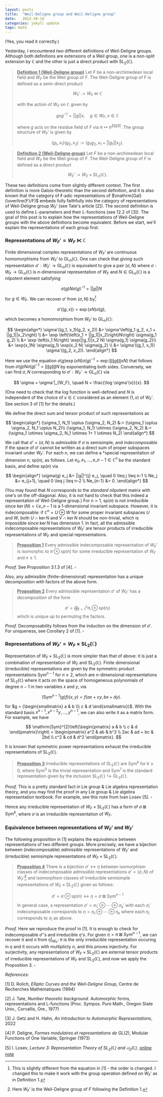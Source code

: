 ```yaml
---
layout: posts
title:  "Weil-Deligne group and Weil-Deligne group"
date:   2022-10-10
categories: jekyll update
tags: math
---
```


(Yes, you read it correctly.)

Yesterday, I encountered *two* different definitions of Weil-Deligne groups.
Although both definitions are extensions of a Weil group, one is a non-split extension by $\mathbb{C}$ and the other is just a direct product with $\mathrm{SL}_{2}(\mathbb{C})$.

> **<ins>Definition 1 (Weil-Deligne group)</ins>**
>Let $F$ be a non-archimedean local field and $W_F$ be the Weil group of $F$.
> The Weil-Deligne group of $F$ is defined as a semi-direct product 
> 
> $$
> W_{F}' := W_{F} \ltimes \mathbb{C}
> $$
> 
> with the action of $W_F$ on $\mathbb{C}$ given by 
>
> $$
> gxg^{-1} = ||g||x, \quad g \in W_F, x \in \mathbb{C}
> $$
>
>where $g$ acts on the residue field of $F$ via $a \mapsto a^{\|\|g\|\|}$. The group structure of $W_F'$ is given by 
> 
> $$(g_1, x_1)(g_2, x_2) := \left(g_1 g_2, x_1 + ||g_1||x_2 \right).$$
> 

> **<ins>Definition 2 (Weil-Deligne group)</ins>**
> Let $F$ be a non-archimedean local field and $W_F$ be the Weil group of $F$.
> The Weil-Deligne group of $F$ is defined as a direct product
> 
> $$
> W_F' := W_F \times \mathrm{SL}_{2}(\mathbb{C}).
> $$

These two definitions come from slightly different context. 
The first definition is more Galois-theoretic than the second definition, and it is also known that the category of $\ell$-adic representations of $\mathrm{Gal}(\overline{F}/F)$ embeds fully faithfully into the category of representations of Weil-Deligne group $W_F'$ (see Tate's article [2]).
The second definition is used to define $L$-parameters and their $L$-functions (see 12.2 of [3]).
The goal of this post is to explain how the representations of Weil-Deligne groups with the above definitions become equivalent.
Before we start, we'll explain the representations of each group first.

### Representations of $W_F'= W_F \ltimes \mathbb{C}$

Finite dimensional complex representations of $W_F'$ are continuous homomorphisms from $W_F'$ to $\mathrm{GL}_n(\mathbb{C})$.
One can check that giving such representation $\sigma' :W_F' \to \mathrm{GL}_n(\mathbb{C})$ is equivalent to give a pair $(\sigma, N)$ where $\sigma :W_F \to \mathrm{GL}_n(\mathbb{C})$ is $n$-dimensional representation of $W_F$ and $N \in \mathrm{GL}_n(\mathbb{C})$ is a nilpotent element satisfying

$$
\sigma(g) N \sigma(g)^{-1} = ||g||N
$$

for $g \in W_F$.
We can recover $\sigma'$ from $(\sigma, N)$ by[^1]

$$
\sigma'((g, x)) = \exp(xN)\sigma(g),
$$

which becomes a homomorphism from $W_F'$ to $\mathrm{GL}_n(\mathbb{C})$:

$$
\begin{align*}
\sigma'((g_1, x_1)(g_2, x_2)) &=  \sigma'\left(g_1 g_2, x_1 + ||g_1||x_2\right) \\
&= \exp \left(\left(x_1 + ||g_1||x_2\right)N\right) \sigma(g_1 g_2) \\
&=  \exp \left(x_1 N\right) \exp(||g_1||x_2 N) \sigma(g_1) \sigma(g_2)\\
&= \exp(x_1N) \sigma(g_1) \exp(x_2 N) \sigma(g_2) \\
&= \sigma'((g_1, x_1)) \sigma'((g_2, x_2)).
\end{align*}
$$

Here we use the equation $\sigma(g) \exp(xN) \sigma(g)^{-1} =  \exp(\|\|g\|\| x N)$ that follows from $\sigma(g) N \sigma(g)^{-1} = \|\|g\|\|N$ by exponentiating both sides.
Conversely, we can find $\sigma, N$ corresponding to $\sigma' : W_F' \to \mathrm{GL}_n(\mathbb{C})$ via

$$
\sigma = \sigma'|_{W_F}, \quad N = \frac{\log \sigma'(x)}{x}.
$$

(One need to check that the log function is well-defined and $N$ is independent of the choice of $x \in \mathbb{C}$ considered as an element $(1, x)$ of $W_F'$. See section 3 of [1] for the details.)

We define the direct sum and tensor product of such representations as

$$
\begin{align*}
(\sigma_1, N_1) \oplus (\sigma_2, N_2) &:= (\sigma_1 \oplus \sigma_2, N_1 \oplus N_2)\\
(\sigma_1, N_1) \otimes (\sigma_2, N_2) &:= (\sigma_1 \otimes \sigma_2, N_1 \otimes 1+ 1 \otimes N_2)
\end{align*}
$$

We call that $\sigma' =(\sigma, N)$ is *admissible* if $\sigma$ is semisimple, and *indecomposable* if the space of $\sigma'$ cannot be written as a direct sum of proper subspaces invariant under $W_F'$.
For each $n$, we can define a *special representation of dimension $n$, $\mathrm{sp}(n)$, as follows. 
Let $e_0, e_1, \dots, e\_{n-1} \in \mathbb{C}^{n}$ be the standard basis, and define $\mathrm{sp}(n)$ via

$$ 
\begin{align*}
\sigma(g) e_j &= ||g||^{j} e_j, \quad 0 \leq j \leq n-1 \\
Ne_j &= e_{j+1}, \quad 0 \leq j \leq n-2 \\
Ne_{n-1} &= 0.
\end{align*}
$$

(You may found that $N$ corresponds to the *standard* nilpotent matrix with one's on the off-diagonal. Also, it is not hard to check that this indeed a representation of Weil-Deligne group.)
For $n> 1$, $\mathrm{sp}(n)$ is not irreducible since $\ker(N) = \mathbb{C}e\_{n-1}$ is a 1-dimensional invariant subspace.
However, it is indecomposable: if $\mathbb{C}^{n} = U \oplus W$ for some proper invariant subspaces $U$ and $W$, both $U \cap \ker N$ and $V \cap \ker N$ should be non-trivial, which is impossible since $\ker N$ has dimension 1.
In fact, all the admissible indecomposable representations of $W_F'$ are tensor products of irreducible representations of $W_F$ and special representations.

> **<ins>Proposition 1</ins>**
> Every admissible indecomposable representation of $W_F'$ is isomorphic to $\pi \otimes \mathrm{sp}(n)$ for some irreducible representation of $W_F$ and $n \geq 1$.

*Proof.* See Proposition 3.1.3 of [4]. $\square$

Also, any admissible (finite-dimensional) representation has a unique decomposition with factors of the above form.

> **<ins>Proposition 2</ins>**
> Every admissible representation $\sigma'$ of $W_F'$ has a decomposition of the form
>
> $$
> \sigma' = \bigoplus_{i=1}^{s} \pi_i \otimes \mathrm{sp}(n_i)
> $$
> which is unique up to permuting the factors.

*Proof.* Decomposability follows from the induction on the dimension of $\sigma'$.
For uniqueness, see Corollary 2 of [1]. $\square$

### Representations of $W_F'= W_F \times \mathrm{SL}_2(\mathbb{C})$

Representation of $W_F \times \mathrm{SL}_2(\mathbb{C})$ is more simpler than that of above: it is just a combination of representation of $W_F$ and $\mathrm{SL}_2(\mathbb{C})$.
Finite dimensional (irreducible) representations are given by the symmetric product representations $\mathrm{Sym}^{n-1}$ for $n \geq 2$, which are $n$-dimensional representations of $\mathrm{SL}_2(\mathbb{C})$ where it acts on the space of homogeneous polynomials of degree $n-1$ in two variables $x$ and $y$, via

$$
(\mathrm{Sym}^{n-1}(g)f)(x, y) = f(ax + cy, bx + dy).
$$

for $g = (\begin{smallmatrix} a & b \\\ c & d \end{smallmatrix})$.
With the standard basis $x^{n-1}, x^{n-2}y, \dots, y^{n-1}$, we can also write it as a matrix form. For example, we have

$$
\mathrm{Sym}^{2}\left(\begin{pmatrix} a & b \\ c & d \end{pmatrix}\right) = \begin{pmatrix} a^2 & ab & b^2 \\ 2ac & ad + bc & 2bd \\ c^2 & cd & d^2 \end{pmatrix}.
$$

It is known that symmetric power representations exhaust the irreducible representations of $\mathrm{SL}_2(\mathbb{C})$.

> **<ins>Proposition 3</ins>** Irreducible representations of $\mathrm{SL}_2(\mathbb{C})$ are $\mathrm{Sym}^{k}$ for $k \geq 0$, where $\mathrm{Sym}^{0}$ is the trivial representation and $\mathrm{Sym}^{1}$ is the standard representation given by the inclusion $\mathrm{SL}_2(\mathbb{C}) \hookrightarrow \mathrm{GL}_2(\mathbb{C})$.

*Proof.* This is a pretty standard fact in Lie group & Lie algebra representation theory, and you may find the proof in any Lie group & Lie algebra representation textbook. For example, see this note from Ivan Losev [5]. $\square$

Hence any irreducible representation of $W_F \times \mathrm{SL}_2(\mathbb{C})$ has a form of $\sigma \boxtimes \mathrm{Sym}^{k}$, where $\sigma$ is an irreducible representation of $W_F$. 

### Equivalence between representations of $W_F'$ and $W_F'$

The following proposition in [1] explains the equivalence between representations of two different groups.
More precisely, we have a bijection between (indecomposable) *admissible* representations of $W_F'$ and (irreducible) semisimple representations of $W_F \times \mathrm{SL}_2(\mathbb{C})$.

> **<ins>Proposition 4</ins>**
> There is a bijection $\sigma' \leftrightarrow \eta$ between isomorphism classes of indecomposable admissible representations  $\sigma' = (\sigma, N)$ of $W_F'$[^2] and isomorphism classes of irreducible semisimple representations of $W_F \times \mathrm{SL}_{2}(\mathbb{C})$ given as follows:
> 
> $$\sigma' = \sigma \otimes \mathrm{sp}(n) \leftrightarrow \eta = \sigma \boxtimes \mathrm{Sym}^{n-1}$$
>
> In general case, a representation $\sigma'= \sigma_1' \oplus \cdots \oplus \sigma_k'$ with each $\sigma_i'$ indecomposable corresponds to $\eta = \eta_1 \oplus \cdots \oplus \eta_k$ where each $\eta_i$ corresponds to $\sigma_i$ as above.

*Proof.* Here we reproduce the proof in [1].
It is enough to check for indecomposable $\sigma'$'s and irreducible $\eta$'s.
For given $\eta = \pi \boxtimes \mathrm{Sym}^{n-1}$, we can recover $\pi$ and $n$ from $\eta|_{W_F}$: $\pi$ is the only irreducible representation occuring in $\eta$ and it occurs with multiplicty $n$, and this proves injectivity.
For surjectivity, any representations of $W_F \times \mathrm{SL}_2(\mathbb{C})$ are external tensor products of irreducible representations of $W_F$ and $\mathrm{SL}_2(\mathbb{C})$, and now we apply the Proposition 3.
$\square$

*References*:

[1] D. Rolich, *Elliptic Curves and the Weil-Deligne Group*, Centre de Recherches Mathèmatiques (1994)

[2] J. Tate, *Number theoretic background.* Automorphic forms, representations and L-functions (Proc. Sympos. Pure Math., Oregon State Univ., Corvallis, Ore., 1977)

[3] J. Getz and H. Hahn, *An Introduction to Automorphic Representations*, 2022

[4] P. Deligne, *Formes modulaires et representations de $\mathrm{GL}(2)$*, Modular Functions of One Variable, Springer (1973)

[5] I. Losev, *Lecture 3: Representation Theory of $\mathrm{SL}_2(\mathbb{C})$ and $\mathfrak{sl}_2(\mathbb{C})$*, [online note](https://gauss.math.yale.edu/~il282/RT/RT3.pdf)

[^1]: This is slightly different from the equation in [1] - the order is changed. I changed this to make it work with the group operation defined on $W_F'$ as in Definition 1.

[^2]: Here $W_F'$ is the Weil-Deligne group of $F$ following the Definition 1.